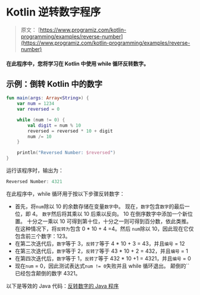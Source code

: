 # Kotlin 逆转数字程序

> 原文： [https://www.programiz.com/kotlin-programming/examples/reverse-number](https://www.programiz.com/kotlin-programming/examples/reverse-number)

#### 在此程序中，您将学习在 Kotlin 中使用 while 循环反转数字。

## 示例：倒转 Kotlin 中的数字

```kt
fun main(args: Array<String>) {
    var num = 1234
    var reversed = 0

    while (num != 0) {
        val digit = num % 10
        reversed = reversed * 10 + digit
        num /= 10
    }

    println("Reversed Number: $reversed")
}
```

运行该程序时，输出为：

```kt
Reversed Number: 4321
```

在此程序中，while 循环用于按以下步骤反转数字：

*   首先，将`num`除以 10 的余数存储在变量`数字`中。 现在，`数字`包含`数字`的最后一位，即 4。
    `数字`然后将其乘以 10 后乘以反向。 10 在倒序数字中添加一个新位置。 十分之一乘以 10 可得到第十位，十分之一则可得到百分数，依此类推。 在这种情况下，将`反转为`包含 0 * 10 + 4 =4。然后
    `num`除以 10，因此现在它仅包含前三个数字：123。
*   在第二次迭代后，`数字`等于 3，`反转了`等于 4 * 10 + 3 = 43，并且`编号` = 12
*   在第三次迭代后，`数字`等于 2，`反转了`等于 43 * 10 + 2 = 432，并且`编号` = 1
*   在第四次迭代后，`数字`等于 1，`反转了`等于 432 * 10 +1 = 4321，并且`编号` = 0
*   现在`num` = 0，因此测试表达式`num != 0`失败并且 while 循环退出。 颠倒的``已经包含颠倒的数字 4321。

以下是等效的 Java 代码：[反转数字的 Java 程序](/java-programming/examples/reverse-number "Java Program to reverse a number")